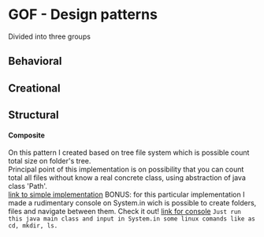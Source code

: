 # GOF - Design patterns
Divided into three groups

## Behavioral
## Creational

## Structural
#### Composite
On this pattern I created based on tree file system which is possible count total size on folder's tree.\
Principal point of this implementation is on possibility that you can count total all files without know a real concrete class, using abstraction of java class 'Path'.\
[link to simple implementation](https://github.com/marlonklc/gof-design-patterns/blob/master/src/main/java/com/gofdesignpatterns/structural/Composite/CompositeApp.java)
BONUS: for this particular implementation I made a rudimentary console on System.in wich is possible to create folders, files and navigate between them. Check it out!
[link for console](https://github.com/marlonklc/gof-design-patterns/blob/master/src/main/java/com/gofdesignpatterns/structural/Composite/TerminalCompositeApp.java)
`Just run this java main class and input in System.in some linux comands like as cd, mkdir, ls.`

